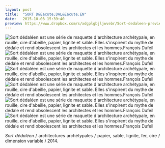 ```yaml
---
layout: post
title:  "SORT D&Eacute;DAL&Eacute;EN"
date:   2015-10-03 15:39:40
preview: https://www.dropbox.com/s/xdgplgbjljwvebr/Sort-dedaleen-preview.jpg?raw=1 
---
```


<img src="https://www.dropbox.com/s/4inw0spyuefh6ot/sort-dedaleen.jpg?raw=1" alt="Sort d&eacute;dal&eacute;en est une s&eacute;rie de maquette d'architecture arch&eacute;typale, en rouille, cire d'abeille, papier, lignite et sable. Elles s'inspirent du mythe de d&eacute;dale et rend obsolescent les architectes et les hommes.Fran&ccedil;ois Dufeil">

<img src="https://www.dropbox.com/s/1ang8f6dj3q8zwi/Sort-dedaleen%282%29.jpg?raw=1" alt="Sort d&eacute;dal&eacute;en est une s&eacute;rie de maquette d'architecture arch&eacute;typale, en rouille, cire d'abeille, papier, lignite et sable. Elles s'inspirent du mythe de d&eacute;dale et rend obsolescent les architectes et les hommes.Fran&ccedil;ois Dufeil">

<img src="https://www.dropbox.com/s/d9pqrf3s53hix45/Sort-dedaleen%283%29.jpg?raw=1" alt="Sort d&eacute;dal&eacute;en est une s&eacute;rie de maquette d'architecture arch&eacute;typale, en rouille, cire d'abeille, papier, lignite et sable. Elles s'inspirent du mythe de d&eacute;dale et rend obsolescent les architectes et les hommes.Fran&ccedil;ois Dufeil">

<img src="https://www.dropbox.com/s/ytlovwzpsq9oke3/Sort-dedaleen%284%29.jpg?raw=1" alt="Sort d&eacute;dal&eacute;en est une s&eacute;rie de maquette d'architecture arch&eacute;typale, en rouille, cire d'abeille, papier, lignite et sable. Elles s'inspirent du mythe de d&eacute;dale et rend obsolescent les architectes et les hommes.Fran&ccedil;ois Dufeil">

<img src="https://www.dropbox.com/s/g2um3jmaq7hozbi/Sort-dedaleen%285%29.jpg?raw=1" alt="Sort d&eacute;dal&eacute;en est une s&eacute;rie de maquette d'architecture arch&eacute;typale, en rouille, cire d'abeille, papier, lignite et sable. Elles s'inspirent du mythe de d&eacute;dale et rend obsolescent les architectes et les hommes.Fran&ccedil;ois Dufeil">

<img src="https://www.dropbox.com/s/7k3fe047hp83c53/Sort-dedaleen%286%29.jpg?raw=1" alt="Sort d&eacute;dal&eacute;en est une s&eacute;rie de maquette d'architecture arch&eacute;typale, en rouille, cire d'abeille, papier, lignite et sable. Elles s'inspirent du mythe de d&eacute;dale et rend obsolescent les architectes et les hommes.Fran&ccedil;ois Dufeil">

<p style="text-align:justify">
<span style="font-style: italic;">Sort d&eacute;dal&eacute;en</span> / architectures arch&eacute;typales / papier, sable, lignite, fer, cire / dimension variable / 2014.
</p>
